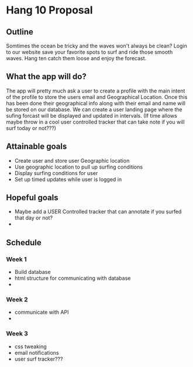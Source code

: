 # Hang 10 Proposal

## Outline
Somtimes the ocean be tricky and the waves won't always be clean? Login to our website save your favorite spots to surf and ride those smooth waves. Hang ten catch them loose and enjoy the forecast.

## What the app will do?
The app will pretty much ask a user to create a profile with the main intent of the profile to store the users email and Geographical Location. Once this has been done their geographical info along with their email and name will be stored on our database. We can create a user landing page where the sufing forcast will be displayed and updated in intervals. (If time allows maybe throw in a cool user controlled tracker that can take note if you will surf today or not???)

## Attainable goals
* Create user and store user Geographic location
* Use geographic location to pull up surfing conditions
* Display surfing conditions for user
* Set up timed updates while user is logged in

## Hopeful goals
* Maybe add a USER Controlled tracker that can annotate if you surfed that day or not?
* 

## Schedule

### Week 1

* Build database
* html structure for communicating with database
* 

### Week 2

* communicate with API
* 

### Week 3

* css tweaking
* email notifications
* user surf tracker???
 
